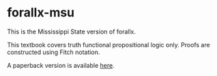 # forallx-msu
This is the Mississippi State version of forallx.

This textbook covers truth functional propositional logic only. Proofs are constructed using Fitch notation.

A paperback version is available <a href="https://www.lulu.com/en/us/shop/gregory-johnson/forallx/paperback/product-4emmmj.html?page=1&pageSize=4" target="_blank">here</a>.
